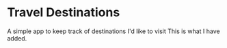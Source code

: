 # Travel Destinations

A simple app to keep track of destinations I'd like to visit This is what I have added.

